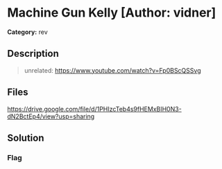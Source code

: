 # Machine Gun Kelly [Author: vidner]

**Category:** rev
## Description
>unrelated: https://www.youtube.com/watch?v=Fp0BScQSSvg

## Files

https://drive.google.com/file/d/1PHIzcTeb4s9fHEMxBIH0N3-dN2BctEp4/view?usp=sharing

## Solution

### Flag

